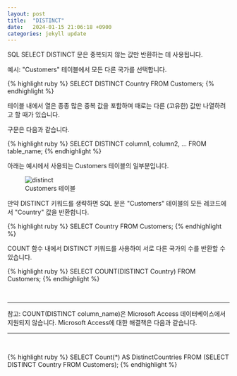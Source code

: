 ```yaml
---
layout: post
title:  "DISTINCT"
date:   2024-01-15 21:06:18 +0900
categories: jekyll update
---
```

SQL SELECT DISTINCT 문은 중복되지 않는 값만 반환하는 데 사용됩니다.

예시: "Customers" 테이블에서 모든 다른 국가를 선택합니다.

{% highlight ruby %}
SELECT DISTINCT Country FROM Customers;
{% endhighlight %}

테이블 내에서 열은 종종 많은 중복 값을 포함하며 때로는 다른 (고유한) 값만 나열하려고 할 때가 있습니다.

구문은 다음과 같습니다.

{% highlight ruby %}
SELECT DISTINCT column1, column2, ...
FROM table_name;
{% endhighlight %}

아래는 예시에서 사용되는 Customers 테이블의 일부분입니다.

<figure>
<img src="/distinct/distinct.png" alt="distinct" />
<figcaption>Customers 테이블</figcaption>
</figure>

만약 DISTINCT 키워드를 생략하면 SQL 문은 "Customers" 테이블의 모든 레코드에서 "Country" 값을 반환합니다.

{% highlight ruby %}
SELECT Country FROM Customers;
{% endhighlight %}

COUNT 함수 내에서 DISTINCT 키워드를 사용하여 서로 다른 국가의 수를 반환할 수 있습니다.


{% highlight ruby %}
SELECT COUNT(DISTINCT Country) FROM Customers;
{% endhighlight %}

<br>

<hr>
참고: COUNT(DISTINCT column_name)은 Microsoft Access 데이터베이스에서 지원되지 않습니다. Microsoft Access에 대한 해결책은 다음과 같습니다.
<hr>

<br>

{% highlight ruby %}
SELECT Count(*) AS DistinctCountries
FROM (SELECT DISTINCT Country FROM Customers);
{% endhighlight %}
